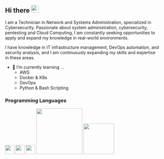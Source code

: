 ## Hi there <img src="https://media.giphy.com/media/hvRJCLFzcasrR4ia7z/giphy.gif" width="25px">
I am a Technician in Network and Systems Administration, specialized in Cybersecurity. Passionate about system administration, cybersecurity, pentesting and Cloud Computing, I am constantly seeking opportunities to apply and expand my knowledge in real-world environments.

I have knowledge in IT infrastructure management, DevOps automation, and security analysis, and I am continuously expanding my skills and expertise in these areas.
- 🌱 I’m currently learning ...
  - AWS
  - Docker & K8s
  - DevOps
  - Python & Bash Scripting
### Programming Languages
<img src = 'https://github.com/MarikIshtar007/MarikIshtar007/blob/master/images/python2.png' height='30'/> <img src = 'https://github.com/MarikIshtar007/MarikIshtar007/blob/master/images/sql.svg' width='30'/> <img src = 'https://github.com/MarikIshtar007/MarikIshtar007/blob/master/images/git.svg' width='30'/> <img src = 'https://img.shields.io/badge/bash_script-%23121011.svg?style=for-the-badge&logo=gnu-bash&logoColor=white' width='150'/> <img src = 'https://img.shields.io/badge/yaml-%23ffffff.svg?style=for-the-badge&logo=yaml&logoColor=151515' width='100'/>
 
<!--
**BushiCode47/BushiCode47** is a ✨ _special_ ✨ repository because its `README.md` (this file) appears on your GitHub profile.

Here are some ideas to get you started:
## Programming Languages

 
- 🔭 I’m currently working on ...
- 🌱 I’m currently learning ...
- 👯 I’m looking to collaborate on ...
- 🤔 I’m looking for help with ...
- 💬 Ask me about ...
- 📫 How to reach me: ...
- 😄 Pronouns: ...
- ⚡ Fun fact: ...
-->
